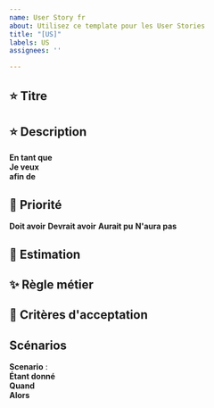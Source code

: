 ```yaml
---
name: User Story fr
about: Utilisez ce template pour les User Stories
title: "[US]"
labels: US
assignees: ''

---
```


## :star: Titre

## :star: Description

**En tant que**  
**Je veux**  
**afin de**

## :star2: Priorité

**Doit avoir**
**Devrait avoir**
**Aurait pu**
**N'aura pas**

## :star2: **Estimation**

## :sparkles: Règle métier

## :star2: Critères d'acceptation

## Scénarios

**Scenario** :  
**Étant donné**  
**Quand**  
**Alors**
